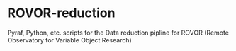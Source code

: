 ROVOR-reduction
===============

Pyraf, Python, etc. scripts for the Data reduction pipline for ROVOR (Remote Observatory for Variable Object Research)